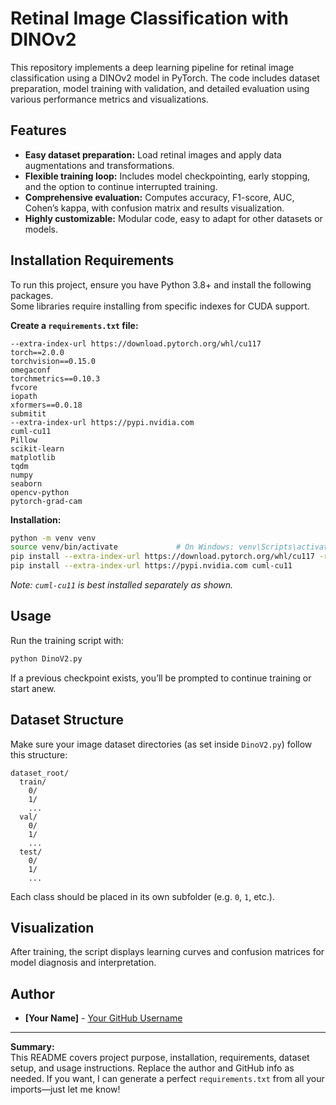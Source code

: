 # Retinal Image Classification with DINOv2

This repository implements a deep learning pipeline for retinal image classification using a DINOv2 model in PyTorch. The code includes dataset preparation, model training with validation, and detailed evaluation using various performance metrics and visualizations.

## Features

- **Easy dataset preparation:** Load retinal images and apply data augmentations and transformations.
- **Flexible training loop:** Includes model checkpointing, early stopping, and the option to continue interrupted training.
- **Comprehensive evaluation:** Computes accuracy, F1-score, AUC, Cohen’s kappa, with confusion matrix and results visualization.
- **Highly customizable:** Modular code, easy to adapt for other datasets or models.

## Installation Requirements

To run this project, ensure you have Python 3.8+ and install the following packages.  
Some libraries require installing from specific indexes for CUDA support.

**Create a `requirements.txt` file:**
```
--extra-index-url https://download.pytorch.org/whl/cu117
torch==2.0.0
torchvision==0.15.0
omegaconf
torchmetrics==0.10.3
fvcore
iopath
xformers==0.0.18
submitit
--extra-index-url https://pypi.nvidia.com
cuml-cu11
Pillow
scikit-learn
matplotlib
tqdm
numpy
seaborn
opencv-python
pytorch-grad-cam
```

**Installation:**
```bash
python -m venv venv
source venv/bin/activate             # On Windows: venv\Scripts\activate
pip install --extra-index-url https://download.pytorch.org/whl/cu117 -r requirements.txt
pip install --extra-index-url https://pypi.nvidia.com cuml-cu11
```
*Note: `cuml-cu11` is best installed separately as shown.*

## Usage

Run the training script with:
```bash
python DinoV2.py
```
If a previous checkpoint exists, you’ll be prompted to continue training or start anew.

## Dataset Structure

Make sure your image dataset directories (as set inside `DinoV2.py`) follow this structure:
```
dataset_root/
  train/
    0/
    1/
    ...
  val/
    0/
    1/
    ...
  test/
    0/
    1/
    ...
```
Each class should be placed in its own subfolder (e.g. `0`, `1`, etc.).

## Visualization

After training, the script displays learning curves and confusion matrices for model diagnosis and interpretation.

## Author

- **[Your Name]** - [Your GitHub Username](https://github.com/yourusername)

---

**Summary:**  
This README covers project purpose, installation, requirements, dataset setup, and usage instructions. Replace the author and GitHub info as needed. If you want, I can generate a perfect `requirements.txt` from all your imports—just let me know!
